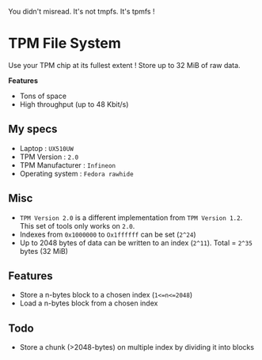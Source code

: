 You didn't misread. It's not tmpfs. It's tpmfs !

# TPM File System

Use your TPM chip at its fullest extent ! Store up to 32 MiB of raw data.

**Features**

- Tons of space
- High throughput (up to 48 Kbit/s)

## My specs
- Laptop : `UX510UW`
- TPM Version : `2.0`
- TPM Manufacturer : `Infineon`
- Operating system : `Fedora rawhide`

## Misc

- `TPM Version 2.0` is a different implementation from `TPM Version 1.2`. This set of tools only works on `2.0`.
- Indexes from `0x1000000` to `Ox1ffffff` can be set (`2^24`)
- Up to 2048 bytes of data can be written to an index (`2^11`). Total = `2^35` bytes (32 MiB)

## Features

- Store a n-bytes block to a chosen index (`1<=n<=2048`)
- Load a n-bytes block from a chosen index

## Todo

- Store a chunk (>2048-bytes) on multiple index by dividing it into blocks
